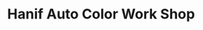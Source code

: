 ---
title: "Hanif Auto Color Work Shop"
url: /karachi/hanif-auto-color-work-shop/
shop: car parts
---